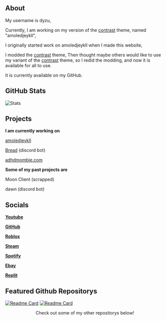 ## About

My username is dyzu, 

Currently, I am working on my version of the [contrast](https://github.com/niklasbuschmann/contrast) theme, named "amoledjeykll", 

I originally started work on amoledjeykll when I made this website, 

I modded the [contrast](https://github.com/niklasbuschmann/contrast) theme, Then thought maybe others would like to use my variant of the [contrast](https://github.com/niklasbuschmann/contrast) theme, so I redid the modding, and now it is available for all to use.

It is currently available on my GitHub.


## GitHub Stats
![Stats](https://github-readme-stats.vercel.app/api?username=dyzuofficial&hide=contribs,prs&show_icons=true&bg_color=000000&title_color=FFFFFF&text_color=FFFFFF&icon_color=FFFFFF)

## Projects

**I am currently working on**

[amoledjeykll](https://github.com/dyzuofficial/amoledjeykll)

[Bread](https://discord.com/api/oauth2/authorize?client_id=1085308707308576769&permissions=8&scope=bot) (discord bot)

[adhdmombie.com](https://adhdmombie.com)

**Some of my past projects are**

Moon Client (scrapped)

dawn (discord bot)

## Socials

__[Youtube](https://youtube.com/@dyzu)__

__[GitHub](https://github.com/dyzuofficial)__

__[Roblox](https://roblox.com/users/3648535926/profile)__

__[Steam](https://steamcommunity.com/id/dyzuofficial)__

__[Spotify](https://open.spotify.com/user/3125c3qjvtabxapyohuj5uuiuila)__

__[Ebay](https://www.ebay.com/usr/dyzuofficial)__

__[Replit](https://replit.com/@dyzu)__


## Featured Github Repositorys

[![Readme Card](https://github-readme-stats.vercel.app/api/pin/?username=dyzuofficial&repo=amoledjeykll&bg_color=0d1116&title_color=FFFFFF&text_color=FFFFFF&icon_color=FFFFFF)](https://github.com/dyzuofficial/amoledjeykll) 
[![Readme Card](https://github-readme-stats.vercel.app/api/pin/?username=bread-official&repo=bread&bg_color=0d1116&title_color=FFFFFF&text_color=FFFFFF&icon_color=FFFFFF)](https://github.com/bread-official/bread) 



<p align="center">
&nbsp;Check out some of my other repositorys below!
</p>
&nbsp;
